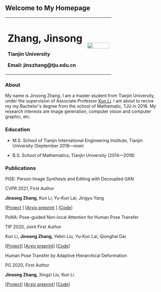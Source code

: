 ## Welcome to My Homepage

<table border="0">
  <tr>
    <td width="75%">
      <h1>Zhang, Jinsong</h1>
      <p><b>Tianjin University</b></p>
      <p><b>Email: jinszhang@tju.edu.cn</b></p>
    </td>
    <td width="25%">
      <img src="/zhengjianzhao.jpg" width="100%">      
    </td>
  </tr>
</table>



### About

My name is Jinsong Zhang. I am a master student from Tianjin University, under the supervision of Associate Professor [Kun Li](http://cic.tju.edu.cn/faculty/likun/index.html). I am about to recive my my Bachelor's degree from the school of Mathematic, TJU in 2018. My research interests are image generation, computer vision and computer graphic, etc.



### Education

- M.S. School of Tianjin International Engineering Institute, Tianjin University (September 2018—now)

- B.S. School of  Mathematics, Tianjin University (2014—2018)

  

### Publications

PISE: Person Image Synthesis and Editing with Decoupled GAN

CVPR 2021, First Author

**Jinsong Zhang**, Kun Li, Yu-Kun Lai, Jingyu Yang

[[Project]((http://cic.tju.edu.cn/faculty/likun/projects/PISE/index.html)) ] [[Arxiv preprint](https://arxiv.org/abs/2103.04023) ] [[Code](https://github.com/Zhangjinso/PISE)]



PoNA: Pose-guided Non-local Attention for Human Pose Transfer

TIP 2020, Joint First Author

Kun Li, **Jinsong Zhang**, Yebin Liu, Yu-Kun Lai, Qionghai Dai

[[Project](http://cic.tju.edu.cn/faculty/likun/projects/PoseTrans_TIP/TIP2020.html)] [[Arxiv preprint](https://arxiv.org/abs/2012.07049)] [[Code](https://github.com/Zhangjinso/PoNA)]



Human Pose Transfer by Adaptive Hierarchical Deformation

PG 2020, First Author

**Jinsong Zhang**, Xingzi Liu, Kun Li

[[Project](http://cic.tju.edu.cn/faculty/likun/projects/PoseTrans_pg/PINet.html)] [[Arxiv preprint](https://arxiv.org/abs/2012.06940)] [[Code](https://github.com/Zhangjinso/PINet_PG)]


